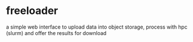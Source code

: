 # freeloader
a simple web interface to upload data into object storage, process with hpc (slurm) and offer the results for download
